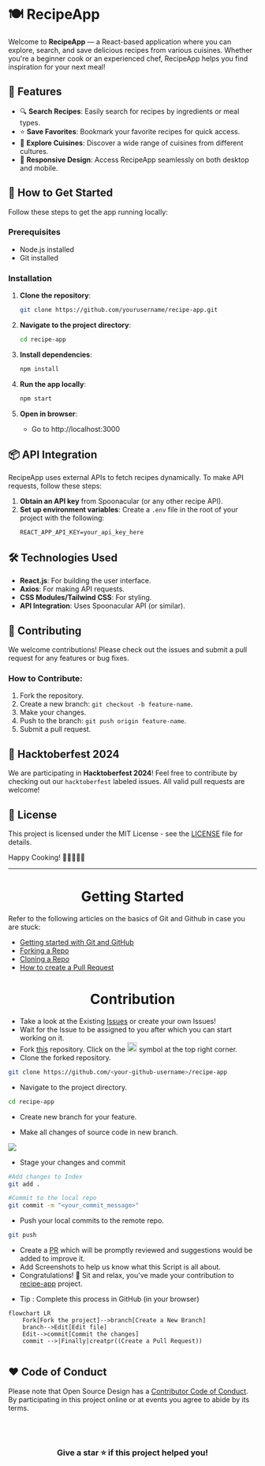 # 🍽️ RecipeApp

Welcome to **RecipeApp** — a React-based application where you can explore, search, and save delicious recipes from various cuisines. Whether you're a beginner cook or an experienced chef, RecipeApp helps you find inspiration for your next meal!

## 🌟 Features

- 🔍 **Search Recipes**: Easily search for recipes by ingredients or meal types.
- ⭐ **Save Favorites**: Bookmark your favorite recipes for quick access.
- 🥗 **Explore Cuisines**: Discover a wide range of cuisines from different cultures.
- 📱 **Responsive Design**: Access RecipeApp seamlessly on both desktop and mobile.

## 🚀 How to Get Started

Follow these steps to get the app running locally:

### Prerequisites

- Node.js installed
- Git installed

### Installation

1. **Clone the repository**:
   ```bash
   git clone https://github.com/yourusername/recipe-app.git
   ```

2. **Navigate to the project directory**:
   ```bash
   cd recipe-app
   ```

3. **Install dependencies**:
   ```bash
   npm install
   ```

4. **Run the app locally**:
   ```bash
   npm start
   ```

5. **Open in browser**:
   * Go to http://localhost:3000

## 📦 API Integration

RecipeApp uses external APIs to fetch recipes dynamically. To make API requests, follow these steps:

1. **Obtain an API key** from Spoonacular (or any other recipe API).
2. **Set up environment variables**: Create a `.env` file in the root of your project with the following:
   ```
   REACT_APP_API_KEY=your_api_key_here
   ```

## 🛠️ Technologies Used

* **React.js**: For building the user interface.
* **Axios**: For making API requests.
* **CSS Modules/Tailwind CSS**: For styling.
* **API Integration**: Uses Spoonacular API (or similar).

## 🤝 Contributing

We welcome contributions! Please check out the issues and submit a pull request for any features or bug fixes.

### How to Contribute:

1. Fork the repository.
2. Create a new branch: `git checkout -b feature-name`.
3. Make your changes.
4. Push to the branch: `git push origin feature-name`.
5. Submit a pull request.

## 🎉 Hacktoberfest 2024

We are participating in **Hacktoberfest 2024**! Feel free to contribute by checking out our `hacktoberfest` labeled issues. All valid pull requests are welcome!

## 📄 License

This project is licensed under the MIT License - see the [LICENSE](LICENSE) file for details.

Happy Cooking! 🍳👩‍🍳👨‍🍳

---

<center><h1 align="center">Getting Started  </h1></center>


Refer to the following articles on the basics of Git and Github in case you are stuck:

- [Getting started with Git and GitHub](https://towardsdatascience.com/getting-started-with-git-and-github-6fcd0f2d4ac6)
- [Forking a Repo](https://help.github.com/en/github/getting-started-with-github/fork-a-repo)
- [Cloning a Repo](https://help.github.com/en/desktop/contributing-to-projects/creating-a-pull-request)
- [How to create a Pull Request](https://opensource.com/article/19/7/create-pull-request-github)

<center><h1 align="center"> Contribution </h1></center>

<div align="center">




</div>

- Take a look at the Existing [Issues](https://github.com/iamrahulmahato/recipe-app/issues) or create your own Issues!
- Wait for the Issue to be assigned to you after which you can start working on it.
- Fork [this](https://github.com/iamrahulmahato/recipe-app) repository.
Click on the <a href="https://github.com/iamrahulmahato/recipe-app"><img src="./assets/image/git-fork_1.png" height="20" width="20"></a> symbol at the top right corner.
- Clone the forked repository.

```bash
git clone https://github.com/<your-github-username>/recipe-app
```
- Navigate to the project directory.

```bash
cd recipe-app
```
<p>
  
* Create new branch for your feature.

* Make all changes of source code in new branch.
  
<img src="./assets/image/branch.png">
 </p>
 
* Stage your changes and commit

```bash
#Add changes to Index
git add .

#Commit to the local repo
git commit -m "<your_commit_message>"
```
- Push your local commits to the remote repo.

```bash
git push
```
- Create a [PR](https://help.github.com/en/github/collaborating-with-issues-and-pull-requests/creating-a-pull-request)  which will be promptly reviewed and suggestions would be added to improve it.
- Add Screenshots to help us know what this Script is all about.
- Congratulations! 🎉 Sit and relax, you've made your contribution to [recipe-app](https://github.com/iamrahulmahato/recipe-app) project.

* Tip : Complete this process in GitHub (in your browser)

```mermaid
flowchart LR
    Fork[Fork the project]-->branch[Create a New Branch]
    branch-->Edit[Edit file]
    Edit-->commit[Commit the changes]
    commit -->|Finally|creatpr((Create a Pull Request))
    
 ```
    




  
## ❤️ Code of Conduct

Please note that Open Source Design has a [Contributor Code of Conduct](./CODE_OF_CONDUCT.md). By participating in this project online or at events you agree to abide by its terms.


<!-- ------------------------------------------------------------------------------------------------------------------------------------------------------->

<br>
  
<br>

<div align="center">

### Give a star ⭐️ if this project helped you!


</div>

